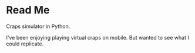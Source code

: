 # Read Me
Craps simulator in Python.

I've been enjoying playing virtual craps on mobile. But wanted to see what I could replicate.
